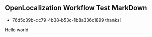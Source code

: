 ## OpenLocalization Workflow Test MarkDown
* 76d5c39b-cc79-4b38-b53c-1b8a336c1899 
thanks!

Hello world